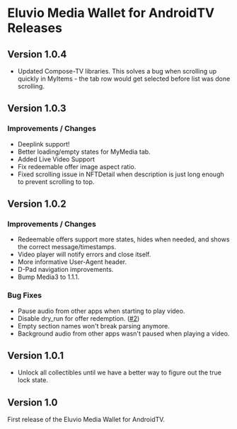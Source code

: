 # Eluvio Media Wallet for AndroidTV Releases

## Version 1.0.4
* Updated Compose-TV libraries. This solves a bug when scrolling up quickly in MyItems - the tab row would get selected before list was done scrolling.

## Version 1.0.3
### Improvements / Changes
* Deeplink support!
* Better loading/empty states for MyMedia tab.
* Added Live Video Support
* Fix redeemable offer image aspect ratio. 
* Fixed scrolling issue in NFTDetail when description is just long enough to prevent scrolling to top.

## Version 1.0.2
### Improvements / Changes
* Redeemable offers support more states, hides when needed, and shows the correct message/timestamps.
* Video player will notify errors and close itself.
* More informative User-Agent header.
* D-Pad navigation improvements.
* Bump Media3 to 1.1.1.

### Bug Fixes
* Pause audio from other apps when starting to play video.
* Disable dry_run for offer redemption. ([#2][i2])
* Empty section names won't break parsing anymore.
* Background audio from other apps wasn't paused when playing a video.

## Version 1.0.1
* Unlock all collectibles until we have a better way to figure out the true lock state.

## Version 1.0 ##
First release of the Eluvio Media Wallet for AndroidTV.

[i2]: https://github.com/eluv-io/elv-wallet-android/issues/2
